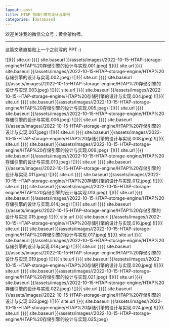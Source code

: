 ```yaml
---
layout: post
title: HTAP 存储引擎的设计与案例
categories: [database]
---
```


欢迎关注我的微信公众号：黄金架构师。

---

这篇文章直接贴上一个之前写的 PPT :)

![]({{ site.url }}{{ site.baseurl }}/assets/images//2022-10-15-HTAP-storage-engine/HTAP%20存储引擎的设计与实现.001.jpeg)
![]({{ site.url }}{{ site.baseurl }}/assets/images//2022-10-15-HTAP-storage-engine/HTAP%20存储引擎的设计与实现.002.jpeg)
![]({{ site.url }}{{ site.baseurl }}/assets/images//2022-10-15-HTAP-storage-engine/HTAP%20存储引擎的设计与实现.003.jpeg)
![]({{ site.url }}{{ site.baseurl }}/assets/images//2022-10-15-HTAP-storage-engine/HTAP%20存储引擎的设计与实现.004.jpeg)
![]({{ site.url }}{{ site.baseurl }}/assets/images//2022-10-15-HTAP-storage-engine/HTAP%20存储引擎的设计与实现.005.jpeg)
![]({{ site.url }}{{ site.baseurl }}/assets/images//2022-10-15-HTAP-storage-engine/HTAP%20存储引擎的设计与实现.006.jpeg)
![]({{ site.url }}{{ site.baseurl }}/assets/images//2022-10-15-HTAP-storage-engine/HTAP%20存储引擎的设计与实现.007.jpeg)
![]({{ site.url }}{{ site.baseurl }}/assets/images//2022-10-15-HTAP-storage-engine/HTAP%20存储引擎的设计与实现.008.jpeg)
![]({{ site.url }}{{ site.baseurl }}/assets/images//2022-10-15-HTAP-storage-engine/HTAP%20存储引擎的设计与实现.009.jpeg)
![]({{ site.url }}{{ site.baseurl }}/assets/images//2022-10-15-HTAP-storage-engine/HTAP%20存储引擎的设计与实现.010.jpeg)
![]({{ site.url }}{{ site.baseurl }}/assets/images//2022-10-15-HTAP-storage-engine/HTAP%20存储引擎的设计与实现.011.jpeg)
![]({{ site.url }}{{ site.baseurl }}/assets/images//2022-10-15-HTAP-storage-engine/HTAP%20存储引擎的设计与实现.012.jpeg)
![]({{ site.url }}{{ site.baseurl }}/assets/images//2022-10-15-HTAP-storage-engine/HTAP%20存储引擎的设计与实现.013.jpeg)
![]({{ site.url }}{{ site.baseurl }}/assets/images//2022-10-15-HTAP-storage-engine/HTAP%20存储引擎的设计与实现.014.jpeg)
![]({{ site.url }}{{ site.baseurl }}/assets/images//2022-10-15-HTAP-storage-engine/HTAP%20存储引擎的设计与实现.015.jpeg)
![]({{ site.url }}{{ site.baseurl }}/assets/images//2022-10-15-HTAP-storage-engine/HTAP%20存储引擎的设计与实现.016.jpeg)
![]({{ site.url }}{{ site.baseurl }}/assets/images//2022-10-15-HTAP-storage-engine/HTAP%20存储引擎的设计与实现.017.jpeg)
![]({{ site.url }}{{ site.baseurl }}/assets/images//2022-10-15-HTAP-storage-engine/HTAP%20存储引擎的设计与实现.018.jpeg)
![]({{ site.url }}{{ site.baseurl }}/assets/images//2022-10-15-HTAP-storage-engine/HTAP%20存储引擎的设计与实现.019.jpeg)
![]({{ site.url }}{{ site.baseurl }}/assets/images//2022-10-15-HTAP-storage-engine/HTAP%20存储引擎的设计与实现.020.jpeg)
![]({{ site.url }}{{ site.baseurl }}/assets/images//2022-10-15-HTAP-storage-engine/HTAP%20存储引擎的设计与实现.021.jpeg)
![]({{ site.url }}{{ site.baseurl }}/assets/images//2022-10-15-HTAP-storage-engine/HTAP%20存储引擎的设计与实现.022.jpeg)
![]({{ site.url }}{{ site.baseurl }}/assets/images//2022-10-15-HTAP-storage-engine/HTAP%20存储引擎的设计与实现.023.jpeg)
![]({{ site.url }}{{ site.baseurl }}/assets/images//2022-10-15-HTAP-storage-engine/HTAP%20存储引擎的设计与实现.024.jpeg)
![]({{ site.url }}{{ site.baseurl }}/assets/images//2022-10-15-HTAP-storage-engine/HTAP%20存储引擎的设计与实现.025.jpeg)
